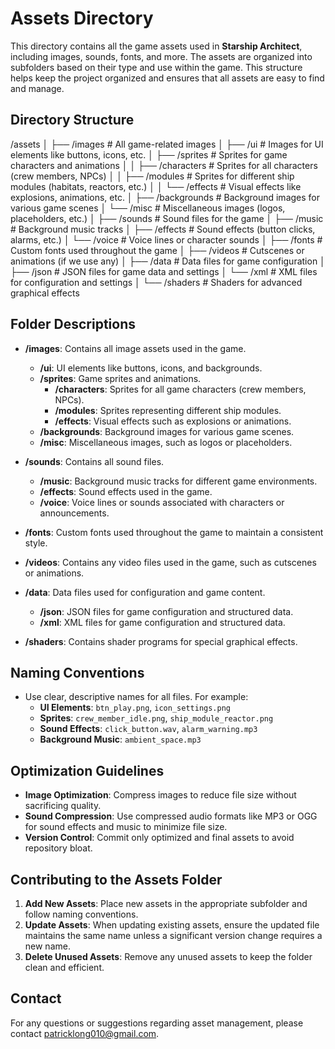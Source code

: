 # **Assets Directory**

This directory contains all the game assets used in **Starship Architect**, including images, sounds, fonts, and more. The assets are organized into subfolders based on their type and use within the game. This structure helps keep the project organized and ensures that all assets are easy to find and manage.

## **Directory Structure**

/assets
│
├── /images # All game-related images
│ ├── /ui # Images for UI elements like buttons, icons, etc.
│ ├── /sprites # Sprites for game characters and animations
│ │ ├── /characters # Sprites for all characters (crew members, NPCs)
│ │ ├── /modules # Sprites for different ship modules (habitats, reactors, etc.)
│ │ └── /effects # Visual effects like explosions, animations, etc.
│ ├── /backgrounds # Background images for various game scenes
│ └── /misc # Miscellaneous images (logos, placeholders, etc.)
│
├── /sounds # Sound files for the game
│ ├── /music # Background music tracks
│ ├── /effects # Sound effects (button clicks, alarms, etc.)
│ └── /voice # Voice lines or character sounds
│
├── /fonts # Custom fonts used throughout the game
│
├── /videos # Cutscenes or animations (if we use any)
│
├── /data # Data files for game configuration
│ ├── /json # JSON files for game data and settings
│ └── /xml # XML files for configuration and settings
│
└── /shaders # Shaders for advanced graphical effects

## **Folder Descriptions**

- **/images**: Contains all image assets used in the game.

  - **/ui**: UI elements like buttons, icons, and backgrounds.
  - **/sprites**: Game sprites and animations.
    - **/characters**: Sprites for all game characters (crew members, NPCs).
    - **/modules**: Sprites representing different ship modules.
    - **/effects**: Visual effects such as explosions or animations.
  - **/backgrounds**: Background images for various game scenes.
  - **/misc**: Miscellaneous images, such as logos or placeholders.

- **/sounds**: Contains all sound files.

  - **/music**: Background music tracks for different game environments.
  - **/effects**: Sound effects used in the game.
  - **/voice**: Voice lines or sounds associated with characters or announcements.

- **/fonts**: Custom fonts used throughout the game to maintain a consistent style.

- **/videos**: Contains any video files used in the game, such as cutscenes or animations.

- **/data**: Data files used for configuration and game content.

  - **/json**: JSON files for game configuration and structured data.
  - **/xml**: XML files for game configuration and structured data.

- **/shaders**: Contains shader programs for special graphical effects.

## **Naming Conventions**

- Use clear, descriptive names for all files. For example:
  - **UI Elements**: `btn_play.png`, `icon_settings.png`
  - **Sprites**: `crew_member_idle.png`, `ship_module_reactor.png`
  - **Sound Effects**: `click_button.wav`, `alarm_warning.mp3`
  - **Background Music**: `ambient_space.mp3`

## **Optimization Guidelines**

- **Image Optimization**: Compress images to reduce file size without sacrificing quality.
- **Sound Compression**: Use compressed audio formats like MP3 or OGG for sound effects and music to minimize file size.
- **Version Control**: Commit only optimized and final assets to avoid repository bloat.

## **Contributing to the Assets Folder**

1. **Add New Assets**: Place new assets in the appropriate subfolder and follow naming conventions.
2. **Update Assets**: When updating existing assets, ensure the updated file maintains the same name unless a significant version change requires a new name.
3. **Delete Unused Assets**: Remove any unused assets to keep the folder clean and efficient.

## **Contact**

For any questions or suggestions regarding asset management, please contact patricklong010@gmail.com.

